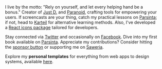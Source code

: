 <!-- ![Statistic](https://github-readme-stats.vercel.app/api?username=irsyadadl&show_icons=true&theme=default&border_radius=24&count_private=true) -->
I live by the motto: "Rely on yourself, and let every helping hand be a bonus." Creator of [Just D.](https://justd.co) and [Paranoid](https://paranoid.irsyad.co), crafting tools for empowering your users. If screencasts are your thing, catch my practical lessons on [Parsinta](https://parsinta.com); if not, head to [Karteil](https://karteil.com) for alternative learning methods. Also, I've developed a [React icons package](https://irsyad.co/paranoid) tailored for developers.

Stay connected via [Twitter](https://twitter.com/irsyadadl) and occasionally on [Facebook](https://facebook.com/irsyadadl). Dive into my first book available on [Parsinta](https://parsinta.com/ebooks). Appreciate my contributions? Consider hitting the [sponsor button](https://github.com/sponsors/irsyadadl) or supporting me on [Saweria](https://saweria.co/irsyadadl).

Explore my **personal templates** for everything from web apps to design systems, available [here](https://irsyad.co/s).
